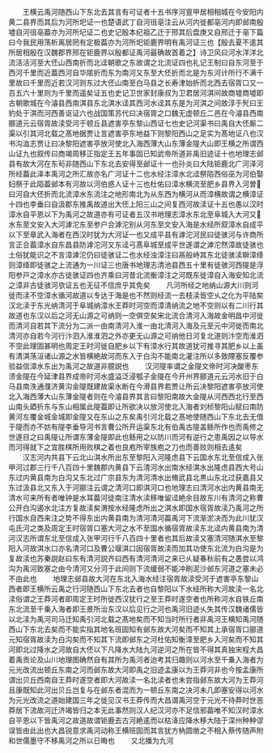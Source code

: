 <!-- { "loadSidebar": true } -->
　　王横云禹河随西山下东北去其言有可证者十五书序河亶甲居相相城在今安阳内黄二县界而其后为河所圯证一也楚语武丁自河徂亳注云从河内徙都亳河内即邺南殷墟自河徂亳葢亦为河所圮证二也史记殷本纪祖乙迁于邢其后盘庚又自邢迁于亳下篇曰今我民用荡析离居罔有定极葢亦为河所圯钜鹿界明有禹河证三也【殷去夏不逺其所居相殷在汉魏郡界邢在钜鹿界以殷都证禹河最确故首着之】诗卫风曰河水洋洋北流活活河至大伾山西南折而北迳朝歌之东故谓之北流证四也礼记王制曰自东河至于西河千里而近葢西河自华隂折而东为南河又东至大伾折而北是为东河计所行不满千里故曰千里而近若汉河则东过大伾山南至白马县之长寿津始折而北西去宿胥口又一百五六十里则为千里而遥矣证五也史记卫世家封康叔为卫君居河淇间故商墟商墟即古朝歌城在今濬县西南淇县东北淇水迳其西河水迳其东是为河淇之间故淳于髠曰王豹处于淇而河西善讴证六也战国策苏代曰决宿胥之口魏无虚顿丘二邑在今濬县西南郦道元云宿胥故渎受河于顿丘县遮害亭东黎山西证七也史记河渠书曰禹自大伾厮二渠以引其河北载之髙地据贾让言遮害亭东地益下则黎阳西山之足实为髙地证八也汉书沟洫志贾让曰决黎阳遮害亭放河使北入海西薄大山东薄金隄大山即王横之所谓西山证九也叙传曰商竭周移正指定王五年事固已知武帝所道非禹旧迹证十也地理志邺县有故大河在东茍非随西山下东北去安得至邺证十一也孙炎曰大陆钜鹿北广河泽河所经葢此泽本禹河之所汇故亦名广河证十二也水经注漳水北迳祭陌西俗巫为河伯娶妇祭于此陌葢邺本有河故以河伯惑人证十三也杜佑曰漳水横流至肥乡县界入河曽曰河自大伾折而北流漳水东流注之地形南北为从东西为横河从而漳横故谓之横漳证十四也李垂曰自汲郡东推禹故道出大伾上阳三山之间复西河故渎证十五也愚以汉时漳水自平恩以下为禹河之故道亦有可证者五汉书地理志漳水东北至阜城入大河又水东至文安入大河滹沱东至参户合滹沱别从河东至文安入海是水经所叙漳水自成平以下至章武入海者在西汉时犹为大河证一也又成平县有滹沱河民曰徒骇河与许商所言正合葢漳水自东昌县防滹沱河又东迳弓髙阜城至成平世遂谓之滹沱然漳故徒骇也土俗犹能识之不言漳滹沱仍曰徒骇证二也水经浊漳注曰鬲般峙其东北徒骇渎聨漳绛则漳绛即徒骇之上流通为一川证三也唐书地理志清池县西五十里有徒骇河西隄是浮阳参戸之漳水亦古徒骇证四也齐乘曰河昔北流衡漳注之河既东徙漳自入海安知北流之漳非古徒骇河欤证五也无征不信庶乎其免矣
　　凡河所经之地纳山源大川则河徙而渎不空漳水循河故道以专达于海是也不然则经流一去枝渎皆空乆之化为平陆矣汉北渎于东光纳清河于阜城纳漳水王莽时河空而漳清纳流之地不空则以有二川行其故道也东汉以后之河无山源之可纳则一空俱空矣宋北流合清河入海故金明昌中河徙而清河自若其下流分为二派一由南清河入淮一由北清河入海及元至元中河徙而南北清河亦自若今河行汴泗入淮淮泗之外亦更无山源之可纳他日河复北道则汴空而淮泗不空此理固甚明也周定王时河徙自肥乡以下有漳水行其故道犹可推寻其肥乡以上虽有清淇荡洹诸山源之水皆横絶故河而东入于白沟不能南北灌注所以多致陻塞反覆参验益信漳水东出为禹河之故道非臆説也
　　汉河隄率谓之金隄文帝时河决酸枣东溃金隄在今延津县界成帝时河水盛溢泛浸瓠子金隄在今开州界郦道元云河水旧于白马县南泆通濮济黄沟金隄既建故渠水断在今滑县界若贾让所云决黎阳遮害亭放河使北入海西薄大山东薄金隄者则在今濬县界其言曰黎阳南故大金隄从河西西北行至西山南头廼折东与东山相属此隄葢即让所欲决以放河使北入海者刘桢黎阳山赋曰南防黄河左覆金城金城即金隄又在东山之东矣禹引河北载之髙地使随西山下东北去无借于隄而亦不妨有隄李垂导河书言曹公所开运渠东北有伯禹古隄盖鲧所作也而禹修之世遂目之曰禹隄让所谓东薄金隄即此也鲧用之以防川而河有逆行之患禹因之以导水而河得就下之宜胜棋所用败棋之着也良庖所宰族庖之刀也而善败则相去逺矣
　　汉志河内共县下云北山淇水所出东至黎阳入河隆虑县下云国水东北至信成入张甲河过郡三行千八百四十里魏郡内黄县下云清河水出南水经淇水出隆虑县西大号山东过内黄县南为白沟又东北过广宗县东为清河清水出脩武县北黒山东北过获嘉县又东过汲县北又东入于河郦注云谓之清河口即淇河口也地理志曰清河水出内黄县南无清水可来所有者唯钟是水耳葢河徒南注清水渎移唯留迳絶余目故东川有清河之称曹公开白沟遏水北注方复故渎矣渭按水经隆虑所出之淇水即国水宿胥故渎乃禹河之所行国水自西来注之势不得东出内黄县南为清河清河葢禹河下流渐淤决而为此川犹汉屯氏河之类及周定王时宿胥口塞大河之水不至国水循宿胥故渎东北迳内黄县南为清河汉志所谓东北至信成入张甲河行千八百四十里者也其后故渎又塞清河随淇水至黎阳入河故淇水口亦名清河口及曹公堰淇口因宿胥故渎而加其功使东北流为白沟是为复故渎也苏秦説赵曰东有清河説齐曰西有清河清河之来已乆疑春秋前有之愚尝以鸿沟为禹河致塞之由今清河又分河于此间则下流缓弱不能冲刷泥沙邺东河道之塞未必不由此也
　　地理志邺县故大河在东北入海水经注宿胥故渎受河于遮害亭东黎山西者即王横所云禹之行河随西山下东北去者也自黎阳以下水经所称大河故渎一名北渎俗谓之王莽河者即周定王时所徙西汉犹行之至王莽时遂空者也所称河水自铁丘南东北流至千乗入海者即王景所治东汉以后见行之河也禹河旧迹乆失其传汉魏诸儒皆以北渎为禹河司马迁知禹引河北载之髙地矣而不知当时所行者非禹河王横知禹河随西山下东北去矣而不能实指其地名班固知有邺东故大河矣而不知其上承宿胥口郦道元知宿胥故渎为白沟矣而不知其下流即邺东之河杜佑知衡漳至肥乡入河矣而不知其河即北过降水之河故自大伾以下凡降水大陆九河逆河之所在皆不得其真独宋程大昌着禹贡论及山川地理图确然自有其所为禹河者迨考其归趣则以河水至千乗入海者为元光改流出顿丘东南之河而邺东故大河即禹之旧迹孟康以为王莽河非也今按孟康所谓出贝丘西南自王莽时遂空者即大河故渎一名北渎者也未尝指邺东故大河为王莽河且康既知此河出贝丘岂复与在邺东者混而为一顿丘东南之决河未几即塞安得以河水为元光改流之道始建国三年之徙见汉书王莽传而大昌谓禹河空于元光不待莽时世恶莽居下流故河迁济竭皆归之本无此事然则汉人纪汉河亦不足信邪葢唯不知汉时漳水自平恩以下皆禹河之故道故谓钜鹿去古河絶逺而以枯洚应降水移大陆于深州种种谬误皆由此出也大昌锐意求禹河动称王横班固而其言犹方枘圆凿之不相入蔡传随声附和世儒墨守不移禹河之所以日晦也
　　又北播为九河
